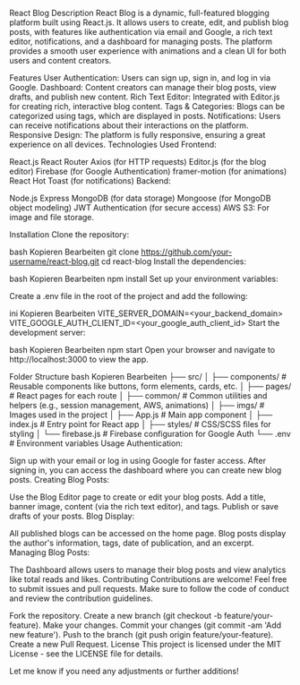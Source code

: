 React Blog
Description
React Blog is a dynamic, full-featured blogging platform built using React.js. It allows users to create, edit, and publish blog posts, with features like authentication via email and Google, a rich text editor, notifications, and a dashboard for managing posts. The platform provides a smooth user experience with animations and a clean UI for both users and content creators.

Features
User Authentication: Users can sign up, sign in, and log in via Google.
Dashboard: Content creators can manage their blog posts, view drafts, and publish new content.
Rich Text Editor: Integrated with Editor.js for creating rich, interactive blog content.
Tags & Categories: Blogs can be categorized using tags, which are displayed in posts.
Notifications: Users can receive notifications about their interactions on the platform.
Responsive Design: The platform is fully responsive, ensuring a great experience on all devices.
Technologies Used
Frontend:

React.js
React Router
Axios (for HTTP requests)
Editor.js (for the blog editor)
Firebase (for Google Authentication)
framer-motion (for animations)
React Hot Toast (for notifications)
Backend:

Node.js
Express
MongoDB (for data storage)
Mongoose (for MongoDB object modeling)
JWT Authentication (for secure access)
AWS S3: For image and file storage.

Installation
Clone the repository:

bash
Kopieren
Bearbeiten
git clone https://github.com/your-username/react-blog.git
cd react-blog
Install the dependencies:

bash
Kopieren
Bearbeiten
npm install
Set up your environment variables:

Create a .env file in the root of the project and add the following:

ini
Kopieren
Bearbeiten
VITE_SERVER_DOMAIN=<your_backend_domain>
VITE_GOOGLE_AUTH_CLIENT_ID=<your_google_auth_client_id>
Start the development server:

bash
Kopieren
Bearbeiten
npm start
Open your browser and navigate to http://localhost:3000 to view the app.

Folder Structure
bash
Kopieren
Bearbeiten
├── src/
│   ├── components/           # Reusable components like buttons, form elements, cards, etc.
│   ├── pages/                # React pages for each route
│   ├── common/               # Common utilities and helpers (e.g., session management, AWS, animations)
│   ├── imgs/                 # Images used in the project
│   ├── App.js                # Main app component
│   ├── index.js              # Entry point for React app
│   ├── styles/               # CSS/SCSS files for styling
│   └── firebase.js           # Firebase configuration for Google Auth
└── .env                      # Environment variables
Usage
Authentication:

Sign up with your email or log in using Google for faster access.
After signing in, you can access the dashboard where you can create new blog posts.
Creating Blog Posts:

Use the Blog Editor page to create or edit your blog posts.
Add a title, banner image, content (via the rich text editor), and tags.
Publish or save drafts of your posts.
Blog Display:

All published blogs can be accessed on the home page.
Blog posts display the author's information, tags, date of publication, and an excerpt.
Managing Blog Posts:

The Dashboard allows users to manage their blog posts and view analytics like total reads and likes.
Contributing
Contributions are welcome! Feel free to submit issues and pull requests. Make sure to follow the code of conduct and review the contribution guidelines.

Fork the repository.
Create a new branch (git checkout -b feature/your-feature).
Make your changes.
Commit your changes (git commit -am 'Add new feature').
Push to the branch (git push origin feature/your-feature).
Create a new Pull Request.
License
This project is licensed under the MIT License - see the LICENSE file for details.

Let me know if you need any adjustments or further additions!
